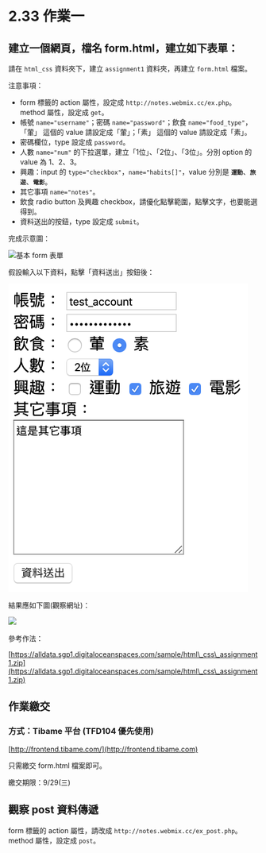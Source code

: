 # 2.33 作業一

## 建立一個網頁，檔名 form.html，建立如下表單：

請在 `html_css` 資料夾下，建立 `assignment1` 資料夾，再建立 `form.html` 檔案。

注意事項：

* form 標籤的 action 屬性，設定成 `http://notes.webmix.cc/ex.php`。method 屬性，設定成 `get`。
* 帳號 `name="username"`；密碼 `name="password"`；飲食 `name="food_type"`，「葷」 這個的 value 請設定成「葷」；「素」 這個的 value 請設定成「素」。
* 密碼欄位，type 設定成 `password`。
* 人數 `name="num"` 的下拉選單，建立「1位」、「2位」、「3位」。分別 option 的value 為 1、2、3。
* 興趣：input 的 `type="checkbox"`，`name="habits[]"`，value 分別是 **`運動`**、**`旅遊`**、**`電影`**。
* 其它事項 `name="notes"`。
* 飲食 radio button 及興趣 checkbox，請優化點擊範圍，點擊文字，也要能選得到。
* 資料送出的按鈕，type 設定成 `submit`。

完成示意圖：

![基本 form 表單](../.gitbook/assets/habits\_form.png)

假設輸入以下資料，點擊「資料送出」按鈕後：

![假設輸入表單資料](../.gitbook/assets/send.png)

結果應如下圖(觀察網址)：

![](<../.gitbook/assets/send\_result (1).png>)

參考作法：

[https://alldata.sgp1.digitaloceanspaces.com/sample/html\_css\_assignment1.zip](https://alldata.sgp1.digitaloceanspaces.com/sample/html\_css\_assignment1.zip)

## 作業繳交

### 方式：Tibame 平台 (TFD104 優先使用)

[http://frontend.tibame.com/](http://frontend.tibame.com)

只需繳交 form.html 檔案即可。

繳交期限：9/29(三)

## 觀察 post 資料傳遞

form 標籤的 action 屬性，請改成 `http://notes.webmix.cc/ex_post.php`。method 屬性，設定成 `post`。
